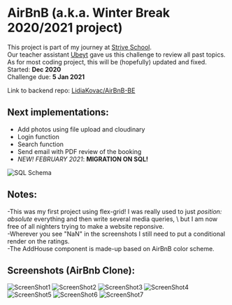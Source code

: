 # AirBnB (a.k.a. Winter Break 2020/2021 project) 

This project is part of my journey at [Strive School](https://strive.school).\
Our teacher assistant [Ubeyt](https://github.com/ubeytdemirr) gave us this challenge to review all past topics. \
As for most coding project, this will be (hopefully) updated and fixed. \
Started: **Dec 2020** \
Challenge due: **5 Jan 2021** 

Link to backend repo: [LidiaKovac/AirBnB-BE](https://github.com/LidiaKovac/AirBnB-BE) 

## Next implementations: 
- Add photos using file upload and cloudinary
- Login function
- Search function
- Send email with PDF review of the booking
- _NEW! FEBRUARY 2021_: **MIGRATION ON SQL!**

![SQL Schema](https://imgur.com/yGWI969.jpg)

## Notes: 

-This was my first project using flex-grid! I was really used to just *position: absolute* everything and then write several media queries, \ 
but I am now free of all nighters trying to make a website reponsive.\
-Wherever you see "NaN" in the screenshots I still need to put a conditional render on the ratings. \
-The AddHouse component is made-up based on AirBnB color scheme.


## Screenshots (AirBnb Clone): 
![ScreenShot1](https://imgur.com/pzX2luP.png)
![ScreenShot2](https://imgur.com/wEjdbYp.png)
![ScreenShot3](https://imgur.com/4qGMSA0.png)
![ScreenShot4](https://imgur.com/ZBRjkFU.png)
![ScreenShot5](https://imgur.com/o566l6A.png)
![ScreenShot6](https://imgur.com/FjEt1R7.png)
![ScreenShot7](https://imgur.com/StlDcqK.png)
